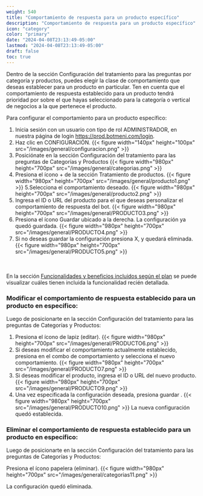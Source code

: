 ```yaml
---
weight: 540
title: "Comportamiento de respuesta para un producto específico"
description: "Comportamiento de respuesta para un producto específico"
icon: "category"
color: "primary"
date: "2024-04-08T23:13:49-05:00"
lastmod: "2024-04-08T23:13:49-05:00"
draft: false
toc: true
---
```



Dentro de la sección Configuración del tratamiento para las preguntas por categoría y productos, puedes elegir la clase de comportamiento que deseas establecer para un producto en particular. 
Ten en cuenta que el comportamiento de respuesta establecido para un producto tendrá prioridad por sobre el que hayas seleccionado para la categoría o vertical de negocios a la que pertenece el producto.

Para configurar el comportamiento para un producto específico:
1. Inicia sesión con un usuario con tipo de rol ADMINISTRADOR, en nuestra página de login <https://prod.botmeni.com/login>.
2. Haz clic en CONFIGURACIÓN.
{{< figure width="140px" height="100px" src="/images/general/configuracion.png" >}}
3. Posiciónate en la sección Configuración del tratamiento para las preguntas de Categorías y Productos
{{< figure width="980px" height="700px" src="/images/general/categorias.png" >}}
4. Presiona el ícono + de la sección Tratamiento de productos.
{{< figure width="980px" height="700px" src="/images/general/producto1.png" >}}
5.Selecciona el comportamiento deseado.
{{< figure width="980px" height="700px" src="/images/general/producto2.png" >}}
6. Ingresa el ID o URL del producto para el que deseas personalizar el comportamiento de respuesta del bot.
{{< figure width="980px" height="700px" src="/images/general/PRODUCTO3.png" >}}
7. Presiona el ícono Guardar ubicado a la derecha. La configuración ya quedó guardada. 
{{< figure width="980px" height="700px" src="/images/general/PRODUCTO4.png" >}}
8. Si no deseas guardar la configuración presiona X, y quedará eliminada.
{{< figure width="980px" height="700px" src="/images/general/PRODUCTO5.png" >}}

<br></br>
En la sección [Funcionalidades y beneficios incluidos según el plan](../../Suscripcíon_y_Pagos/Tu_Suscripcion/Conocer_beneficios_planes.md) se puede visualizar cuáles tienen incluida la funcionalidad recién detallada.

### Modificar el comportamiento de respuesta establecido para un producto en específico:

Luego de posicionarte en la sección Configuración del tratamiento para las preguntas de Categorías y Productos:
1. Presiona el ícono de lapiz (editar).
{{< figure width="980px" height="700px" src="/images/general/PRODUCTO6.png" >}}
2. Si deseas modificar el comportamiento actualmente establecido, presiona en el combo de comportamiento y selecciona el nuevo comportamiento.
{{< figure width="980px" height="700px" src="/images/general/PRODUCTO7.png" >}}
6. Si deseas modificar el producto, ingresa el ID o URL del nuevo producto.
{{< figure width="980px" height="700px" src="/images/general/PRODUCTO9.png" >}}
7. Una vez especificada la configuración deseada, presiona guardar .
{{< figure width="980px" height="700px" src="/images/general/PRODUCTO10.png" >}}
La nueva configuración quedó establecida.

### Eliminar el comportamiento de respuesta establecido para un producto en específico:

Luego de posicionarte en la sección Configuración del tratamiento para las preguntas de Categorías y Productos:

Presiona el ícono papelera (eliminar).
{{< figure width="980px" height="700px" src="/images/general/categorias11.png" >}}

La configuración quedó eliminada.